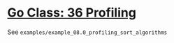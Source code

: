 # [Go Class: 36 Profiling](https://www.youtube.com/watch?v=MDB2x1Di5uM&t=886s)


See `examples/example_08.0_profiling_sort_algorithms`